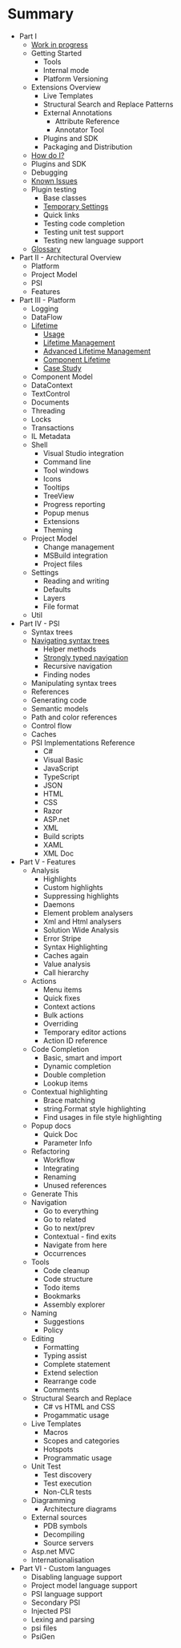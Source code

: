 # Summary

* Part I
    * [Work in progress](wip.md)
    * Getting Started
      * Tools
      * Internal mode
      * Platform Versioning
    * Extensions Overview
      * Live Templates
      * Structural Search and Replace Patterns
      * External Annotations
          * Attribute Reference
          * Annotator Tool
      * Plugins and SDK
      * Packaging and Distribution
    * [How do I?](HowDoI.md)
    * Plugins and SDK
    * Debugging
    * [Known Issues](Intro/KnownIssues.md)
    * Plugin testing
        * Base classes
        * [Temporary Settings](Plugins/TemporarySettings.md)
        * Quick links
        * Testing code completion
        * Testing unit test support
        * Testing new language support
    * [Glossary](Intro/Glossary.md)
* Part II - Architectural Overview
    * Platform
    * Project Model
    * PSI
    * Features
* Part III - Platform
    * Logging
    * DataFlow
    * [Lifetime](Platform/Lifetime.md)
        * [Usage](Platform/Lifetime/Usage.md)
        * [Lifetime Management](Platform/Lifetime/LifetimeDefinition.md)
        * [Advanced Lifetime Management](Platform/Lifetime/Advanced.md)
        * [Component Lifetime](Platform/Lifetime/ComponentModel.md)
        * [Case Study](Platform/Lifetime/CaseStudy.md)
    * Component Model
    * DataContext
    * TextControl
    * Documents
    * Threading
    * Locks
    * Transactions
    * IL Metadata
    * Shell
        * Visual Studio integration
        * Command line
        * Tool windows
        * Icons
        * Tooltips
        * TreeView
        * Progress reporting
        * Popup menus
        * Extensions
        * Theming
    * Project Model
        * Change management
        * MSBuild integration
        * Project files
    * Settings
        * Reading and writing
        * Defaults
        * Layers
        * File format
    * Util
* Part IV - PSI
    * Syntax trees
    * [Navigating syntax trees](PSI/NavigatingSyntaxTrees.md)
        * Helper methods
        * [Strongly typed navigation](PSI/SyntaxTrees/StronglyTypedNavigation.md)
        * Recursive navigation
        * Finding nodes
    * Manipulating syntax trees
    * References
    * Generating code
    * Semantic models
    * Path and color references
    * Control flow
    * Caches
    * PSI Implementations Reference
        * C#
        * Visual Basic
        * JavaScript
        * TypeScript
        * JSON
        * HTML
        * CSS
        * Razor
        * ASP.net
        * XML
        * Build scripts
        * XAML
        * XML Doc
* Part V - Features
    * Analysis
        * Highlights
        * Custom highlights
        * Suppressing highlights
        * Daemons
        * Element problem analysers
        * Xml and Html analysers
        * Solution Wide Analysis
        * Error Stripe
        * Syntax Highlighting
        * Caches again
        * Value analysis
        * Call hierarchy
    * Actions
        * Menu items
        * Quick fixes
        * Context actions
        * Bulk actions
        * Overriding
        * Temporary editor actions
        * Action ID reference
    * Code Completion
        * Basic, smart and import
        * Dynamic completion
        * Double completion
        * Lookup items
    * Contextual highlighting
        * Brace matching
        * string.Format style highlighting
        * Find usages in file style highlighting
    * Popup docs
        * Quick Doc
        * Parameter Info
    * Refactoring
        * Workflow
        * Integrating
        * Renaming
        * Unused references
    * Generate This
    * Navigation
        * Go to everything
        * Go to related
        * Go to next/prev
        * Contextual - find exits
        * Navigate from here
        * Occurrences
    * Tools
        * Code cleanup
        * Code structure
        * Todo items
        * Bookmarks
        * Assembly explorer
    * Naming
        * Suggestions
        * Policy
    * Editing
        * Formatting
        * Typing assist
        * Complete statement
        * Extend selection
        * Rearrange code
        * Comments
    * Structural Search and Replace
        * C# vs HTML and CSS
        * Progammatic usage
    * Live Templates
        * Macros
        * Scopes and categories
        * Hotspots
        * Programmatic usage
    * Unit Test
        * Test discovery
        * Test execution
        * Non-CLR tests
    * Diagramming
        * Architecture diagrams
    * External sources
        * PDB symbols
        * Decompiling
        * Source servers
    * Asp.net MVC
    * Internationalisation
* Part VI - Custom languages
    * Disabling language support
    * Project model language support
    * PSI language support
    * Secondary PSI
    * Injected PSI
    * Lexing and parsing
    * psi files
    * PsiGen
